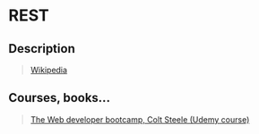 # REST

## Description

>[Wikipedia](https://en.wikipedia.org/wiki/Representational_state_transfer)

## Courses, books...

>[The Web developer bootcamp, Colt Steele (Udemy course)](the-web-developer-bootcamp/twdb.md)
